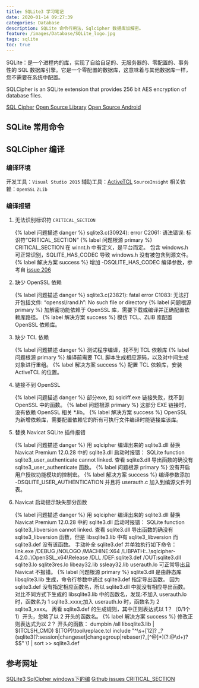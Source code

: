 ```yaml
---
title: SQLite3 学习笔记
date: 2020-01-14 09:27:39
categories: Database
description: SQLite 命令行用法，Sqlcipher 数据库加解密。
feature: /images/Database/SQLite_logo.jpg
tags: sqlite
toc: true
---
```


SQLite：是一个进程内的库，实现了自给自足的、无服务器的、零配置的、事务性的 SQL 数据库引擎。它是一个零配置的数据库，这意味着与其他数据库一样，您不需要在系统中配置。

SQLCipher is an SQLite extension that provides 256 bit AES encryption of database files.

[SQL Cipher](https://www.zetetic.net/sqlcipher/)
[Open Source Library](https://github.com/sqlcipher/sqlcipher)
[Open Source Android](https://github.com/sqlcipher/android-database-sqlcipher)


<!-- More -->

## SQLite 常用命令

## SQLCipher 编译

### 编译环境

开发工具：`Visual Studio 2015`
辅助工具：[ActiveTCL](https://www.activestate.com/products/tcl/) `SourceInsight`
相关依赖：`OpenSSL` `ZLib`

### 编译报错

1. 无法识别标识符 `CRITICAL_SECTION`

    {% label 问题描述 danger %}
    sqlite3.c(30924): error C2061: 语法错误: 标识符“CRITICAL_SECTION”
    {% label 问题根源 primary %}
    CRITICAL_SECTION 在 winnt.h 中有定义，是平台而定。
    包含 windows.h 可正常识别，SQLITE_HAS_CODEC 导致 windows.h 没有被包含到源文件。
    {% label 解决方案 success %}
    增加 -DSQLITE_HAS_CODEC 编译参数，参考自 [issue 206](https://github.com/sqlcipher/sqlcipher/issues/206)

1. 缺少 OpenSSL 依赖

    {% label 问题描述 danger %}
    sqlite3.c(23821): fatal error C1083: 无法打开包括文件: “openssl/rand.h”: No such file or directory
    {% label 问题根源 primary %}
    加解密功能依赖于 OpenSSL 库，需要下载或编译并正确配置依赖库路径。
    {% label 解决方案 success %}
    模仿 TCL、ZLIB 库配置 OpenSSL 依赖库。

1. 缺少 TCL 依赖

    {% label 问题描述 danger %}
    测试程序编译，找不到 TCL 依赖库
    {% label 问题根源 primary %}
    编译前需要 TCL 脚本生成相应源码，以及对中间生成对象进行重组。
    {% label 解决方案 success %}
    配置 TCL 依赖库，安装 ActiveTCL 的位置。

1. 链接不到 OpenSSL

    {% label 问题描述 danger %}
    部分exe, 如 sqldiff.exe 链接失败，找不到 OpenSSL 中的函数。
    {% label 问题根源 primary %}
    这部分 EXE 链接时，没有依赖 OpenSSL 相关 *.lib。
    {% label 解决方案 success %}
    OpenSSL 为新增依赖库，需要配置依赖它的所有可执行文件编译时能链接库该库。

1. 替换 Navicat SQLite 插件报错

    {% label 问题描述 danger %}
    用 sqlcipher 编译出来的 sqlite3.dll 替换 Navicat Premium 12.0.28 中的 sqlite3.dll 启动时报错：
    SQLite function sqlite3_user_authenticate cannot linked. 查看 sqlite3.dll 导出函数的确没有 sqlite3_user_authenticate 函数。
    {% label 问题根源 primary %}
    没有开启用户授权功能模块的控制宏。
    {% label 解决方案 success %}
    编译参数添加 -DSQLITE_USER_AUTHENTICATION 并且将 userauth.c 加入到编源文件列表。

1. Navicat 启动提示缺失部分函数

    {% label 问题描述 danger %}
    用 sqlcipher 编译出来的 sqlite3.dll 替换 Navicat Premium 12.0.28 中的 sqlite3.dll 启动时报错：
    SQLite function sqlite3_libversion cannot linked.
    查看 sqlite3.dll 导出函数的确没有 sqlite3_libversion 函数，但是 libsqlite3.lib 中有 sqlite3_libversion 而 sqlite3.def 没有该函数。
    手动补全 sqlite3.def 并单独执行如下命令：
        link.exe /DEBUG   /NOLOGO /MACHINE:X64  /LIBPATH:..\sqlcipher-4.2.0\..\OpenSSL_x64\Release /DLL /DEF:sqlite3.def /OUT:sqlite3.dll sqlite3.lo sqlite3res.lo  libeay32.lib ssleay32.lib  userauth.lo
    可正常导出且 Navicat 不报错。
    {% label 问题根源 primary %}
    sqlite3.dll 是由静态库 libsqlite3.lib 生成，命令行参数中通过 sqlite3.def 指定导出函数。
    因为 sqlite3.def 没有指定相应函数名，所以 sqlite3.dll 中就没有相应导出函数。
    对比不同方式下生成的 libsqlite3.lib 中的函数名，发现:不加入 userauth.lo 时，函数名为 1 sqlite3_xxxx;加入 userauth.lo 时，函数名为 2 sqlite3_xxxx。
    再看 sqlite3.def 的生成规则，其中正则表达式以 1？（0/1个1）开头，忽略了以 2 开头的函数名。
    {% label 解决方案 success %}
    修改正则表达式为以 2？ 开头的函数：
        dumpbin /all libsqlite3.lib | $(TCLSH_CMD) $(TOP)\tool\replace.tcl include "^\s+[12]? _?(sqlite3(?:session|changeset|changegroup|rebaser)?_[^@]*)(?:@\d+)?$$" \1 | sort >> sqlite3.def


## 参考网址

[SQLite3 SqlCipher windows下的编](https://www.zetetic.net/sqlcipher/)
[Github issues CRITICAL_SECTION](https://github.com/sqlcipher/sqlcipher/issues/206)

